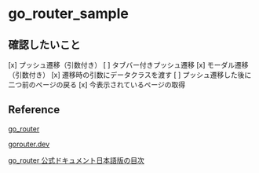 # go_router_sample

## 確認したいこと

[x] プッシュ遷移（引数付き）
[ ] タブバー付きプッシュ遷移
[x] モーダル遷移（引数付き）
[x] 遷移時の引数にデータクラスを渡す
[ ] プッシュ遷移した後に二つ前のページの戻る
[x] 今表示されているページの取得

## Reference

[go_router](https://pub.dev/packages/go_router)

[gorouter.dev](https://gorouter.dev/)

[go_router 公式ドキュメント日本語版の目次](https://zenn.dev/inari_sushio/scraps/01ef7604a4b934)
